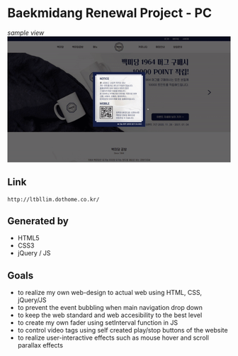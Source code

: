 # Baekmidang Renewal Project - PC

*sample view*
<img src="baekmidang.gif" alt="preview" />

## Link

    http://ltbllim.dothome.co.kr/

## Generated by

- HTML5
- CSS3
- jQuery / JS

## Goals

- to realize my own web-design to actual web using HTML, CSS, jQuery/JS
- to prevent the event bubbling when main navigation drop down
- to keep the web standard and web accesibility to the best level
- to create my own fader using setInterval function in JS
- to control video tags using self created play/stop buttons of the website
- to realize user-interactive effects such as mouse hover and scroll parallax effects